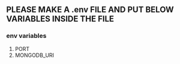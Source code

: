 ## PLEASE MAKE A .env FILE AND PUT BELOW VARIABLES INSIDE THE FILE

### env variables

1. PORT
2. MONGODB_URI